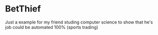 BetThief
========
Just a example for my friend studing computer science to show that he's job could be automated 100% (sports trading) 

